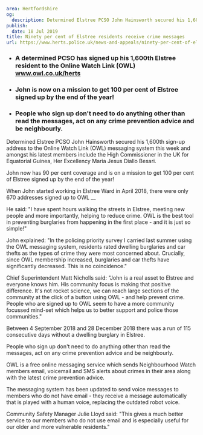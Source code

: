 ```yaml
area: Hertfordshire
og:
  description: Determined Elstree PCSO John Hainsworth secured his 1,600th sign-up address to the Online Watch Link (OWL) messaging system this week and amongst his latest members include the High Commissioner in the UK for Equatorial Guinea, Her Excellency Maria Jesus Diallo Besari.
publish:
  date: 18 Jul 2019
title: Ninety per cent of Elstree residents receive crime messages
url: https://www.herts.police.uk/news-and-appeals/ninety-per-cent-of-elstree-residents-receive-crime-messages-0507j
```

* ### A determined PCSO has signed up his 1,600th Elstree resident to the Online Watch Link (OWL) www.owl.co.uk/herts

 * ### John is now on a mission to get 100 per cent of Elstree signed up by the end of the year!

 * ### People who sign up don't need to do anything other than read the messages, act on any crime prevention advice and be neighbourly.

Determined Elstree PCSO John Hainsworth secured his 1,600th sign-up address to the Online Watch Link (OWL) messaging system this week and amongst his latest members include the High Commissioner in the UK for Equatorial Guinea, Her Excellency Maria Jesus Diallo Besari.

John now has 90 per cent coverage and is on a mission to get 100 per cent of Elstree signed up by the end of the year!

When John started working in Elstree Ward in April 2018, there were only 670 addresses signed up to OWL __

He said: "I have spent hours walking the streets in Elstree, meeting new people and more importantly, helping to reduce crime. OWL is the best tool in preventing burglaries from happening in the first place - and it is just so simple!"

John explained: "In the policing priority survey I carried last summer using the OWL messaging system, residents rated dwelling burglaries and car thefts as the types of crime they were most concerned about. Crucially, since OWL membership increased, burglaries and car thefts have significantly decreased. This is no coincidence."

Chief Superintendent Matt Nicholls said: "John is a real asset to Elstree and everyone knows him. His community focus is making that positive difference. It's not rocket science, we can reach large sections of the community at the click of a button using OWL - and help prevent crime. People who are signed up to OWL seem to have a more community focussed mind-set which helps us to better support and police those communities."

Between 4 September 2018 and 28 December 2018 there was a run of 115 consecutive days without a dwelling burglary in Elstree.

People who sign up don't need to do anything other than read the messages, act on any crime prevention advice and be neighbourly.

OWL is a free online messaging service which sends Neighbourhood Watch members email, voicemail and SMS alerts about crimes in their area along with the latest crime prevention advice.

The messaging system has been updated to send voice messages to members who do not have email - they receive a message automatically that is played with a human voice, replacing the outdated robot voice.

Community Safety Manager Julie Lloyd said: "This gives a much better service to our members who do not use email and is especially useful for our older and more vulnerable residents."
